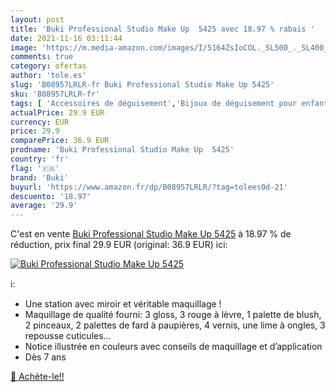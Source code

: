 ```yaml
---
layout: post
title: 'Buki Professional Studio Make Up  5425 avec 18.97 % rabais '
date: 2021-11-16 03:11:44
image: 'https://m.media-amazon.com/images/I/5164ZsIoCOL._SL500_._SL400_.jpg'
comments: true
category: ofertas
author: 'tole.es'
slug: 'B08957LRLR-fr Buki Professional Studio Make Up 5425'
sku: 'B08957LRLR-fr'
tags: [ 'Accessoires de déguisement','Bijoux de déguisement pour enfants','Coffrets de bijoux et cosmétiques pour enfants','Jeux dimitation, déguisements et accessoires','Jeux et Jouets','Jeux et jouets','buki', ]
actualPrice: 29.9 EUR
currency: EUR
price: 29.9
comparePrice: 36.9 EUR
prodname: 'Buki Professional Studio Make Up  5425'
country: 'fr'
flag: '🇫🇷'
brand: 'Buki'
buyurl: 'https://www.amazon.fr/dp/B08957LRLR/?tag=tolees0d-21'
descuento: '18.97'
average: '29.9'
---
```


C'est en vente [Buki Professional Studio Make Up  5425](https://www.amazon.fr/dp/B08957LRLR/?tag=tolees0d-21)  à  18.97 % de réduction, prix final  29.9 EUR (original: 36.9 EUR) ici:

[![Buki Professional Studio Make Up  5425](https://m.media-amazon.com/images/I/5164ZsIoCOL._SL500_._SL400_.jpg)](https://www.amazon.fr/dp/B08957LRLR/?tag=tolees0d-21)

ℹ️:

- Une station avec miroir et véritable maquillage !
- Maquillage de qualité fourni: 3 gloss, 3 rouge à lèvre, 1 palette de blush, 2 pinceaux, 2 palettes de fard à paupières, 4 vernis, une lime à ongles, 3 repousse cuticules…
- Notice illustrée en couleurs avec conseils de maquillage et d’application
- Dès 7 ans

[🛒 Achète-le!!](https://www.amazon.fr/dp/B08957LRLR/?tag=tolees0d-21)
